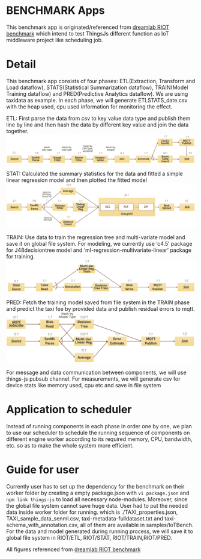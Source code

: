 # BENCHMARK Apps 
This benchmark app is originated/referenced from [dreamlab RIOT benchmark]( https://github.com/dream-lab/riot-bench) which intend to test ThingsJs different function as IoT middleware project like scheduling job.

# Detail 
This benchmark app consists of four phases: ETL(Extraction, Transform and Load dataflow), STATS(Statistical Summarization dataflow), TRAIN(Model Training dataflow) and PRED(Predictive Analytics dataflow). We are using taxidata as example. In each phase, we will generate ETLSTATS_date.csv with the heap used, cpu used information for monitoring the effect. 


ETL: 
First parse the data from csv to key value data type and publish them line by line and then hash the data by different key value and join the data together. 
 ![FCAST](https://github.com/anshuiisc/FIG/blob/master/ETL-1.png)


STAT: 
Calculated the summary statistics for the data and fitted a simple linear regression model and then plotted the fitted model 
![FCAST](https://github.com/anshuiisc/FIG/blob/master/stats-1.png)


TRAIN: 
Use data to train the regression tree and multi-variate model and save it on global file system. For modeling, we currently use ‘c4.5’ package for J48decisiontree model and ‘ml-regression-multivariate-linear’ package for training. 
 ![FCAST](https://github.com/anshuiisc/FIG/blob/master/Train-1.png)

PRED:
Fetch the training model saved from file system in the TRAIN phase and predict the taxi fee by provided data and publish residual errors to mqtt. 
![FCAST](https://github.com/anshuiisc/FIG/blob/master/pred-1.png)

For message and data communication between components, we will use things-js pubsub channel. For measurements, we will generate csv for device stats like memory used, cpu etc and save in file system 


# Application to scheduler 
Instead of running components in each phase in order one by one, we plan to use our scheduler to schedule the running sequence of components on different engine worker according to its required memory, CPU, bandwidth, etc. so as to make the whole system more efficient. 

# Guide for user
Currently user has to set up the dependency for the benchmark on their worker folder by creating a empty package.json with ```vi package.json``` and ```npm link things-js``` to load all necessary node-modules. Moreover, since the global file system cannot save huge data. User had to put the needed data inside worker folder for running. which is ./TAXI_properties.json, TAXI_sample_data_senml.csv, taxi-metadata-fulldataset.txt and taxi-schema_with_annotation.csv, all of them are available in samples/IoTBench.
For the data and model generated during running process, we will save it to global file system in RIOT/ETL, RIOT/STAT, RIOT/TRAIN,RIOT/PRED.


All figures referenced from [dreamlab RIOT benchmark]( https://github.com/dream-lab/riot-bench)
